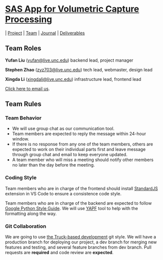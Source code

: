 # [SAS App for Volumetric Capture Processing](https://teamz-comp523.github.io/vcp/index.html) 

| [Project](https://teamz-comp523.github.io/vcp/project.html) | [Team](https://teamz-comp523.github.io/vcp/team.html) | [Journal](https://teamz-comp523.github.io/vcp/journal.html) | [Deliverables](https://teamz-comp523.github.io/vcp/deliverables.html)


## Team Roles

**Yufan Liu** (<yufan@live.unc.edu>) backend lead, project manager

**Stephen Zhao** (<zyz703@live.unc.edu>) tech lead, webmaster, design lead

**Xingda Li** (<xingdali@live.unc.edu>) infrastructure lead, frontend lead


<a href="mailto:yufan@live.unc.edu,zyz703@live.unc.edu,xingdali@live.unc.edu">Click here to email us</a>.

## Team Rules
### Team Behavior
- We will use group chat as our communication tool.
- Team members are expected to reply the message within 24-hour window.
- If there is no response from any one of the team members, others are expected to work on their individual parts first and leave message through group chat and email to keep everyone updated.
- A team member who will miss a meeting should notify other members no later than the day before the meeting.

### Coding Style
Team members who are in charge of the frontend should install [StandardJS](https://standardjs.com) extension in VS Code to ensure a consistence code style. 

Team members who are in charge of the backend are expected to follow [Google Python Style Guide](https://google.github.io/styleguide/pyguide.html). We will use [YAPF](https://github.com/google/yapf/) tool to help with the formatting along the way.

### Git Collaboration
We are going to use [the Truck-based development](https://www.endoflineblog.com/oneflow-a-git-branching-model-and-workflow) git style. We will have a production branch for deploying our project, a dev branch for merging new features and testing, and several feature branches from dev branch. Pull requests are **required** and code review are **expected**.
